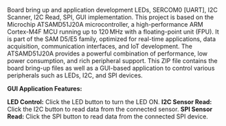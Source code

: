 Board bring up and application development LEDs, SERCOM0 [UART], I2C Scanner, I2C Read, SPI, GUI implementation. This project is based on the Microchip ATSAMD51J20A microcontroller, a high-performance ARM Cortex-M4F MCU running up to 120 MHz with a floating-point unit (FPU).
It is part of the SAM D5/E5 family, optimized for real-time applications, data acquisition, communication interfaces, and IoT development.
The ATSAMD51J20A provides a powerful combination of performance, low power consumption, and rich peripheral support. 
This ZIP file contains the board bring-up files as well as a GUI-based application to control various peripherals such as LEDs, I2C, and SPI devices.

**GUI Application Features:**

**LED Control:** Click the LED button to turn the LED ON. 
**I2C Sensor Read:** Click the I2C button to read data from the connected sensor. 
**SPI Sensor Read:** Click the SPI button to read data from the connected SPI device.
